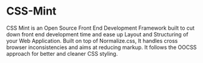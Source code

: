 CSS-Mint
========

CSS Mint is an Open Source Front End Development Framework built to cut down front end development time and ease up Layout and Structuring of your Web Application. Built on top of Normalize.css, It handles cross browser inconsistencies and aims at reducing markup. It follows the OOCSS approach for better and cleaner CSS styling.
